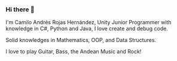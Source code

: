 ### Hi there 👋

I'm Camilo Andrés Rojas Hernández, Unity Junior Programmer with knowledge in C#, Python and Java, I love create and debug code.

Solid knowledges in Mathematics, OOP, and Data Structures.

I love to play Guitar, Bass, the Andean Music and Rock! 
